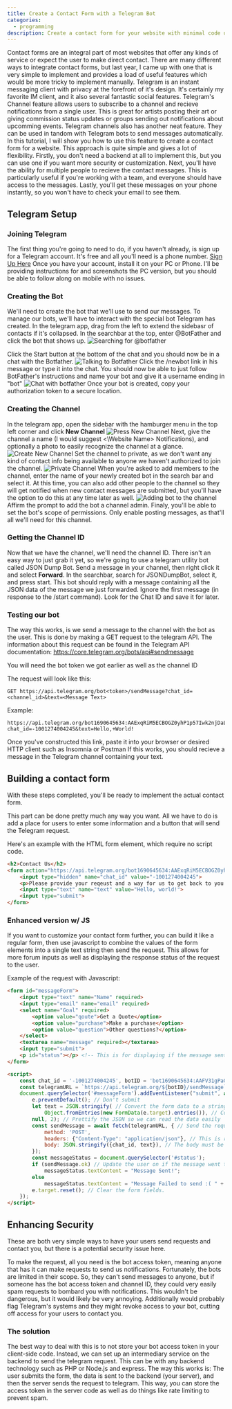 ```yaml
---
title: Create a Contact Form with a Telegram Bot
categories:
  - programming
description: Create a contact form for your website with minimal code using the Telegram bot API
---
```


Contact forms are an integral part of most websites that offer any kinds of service or expect the user to make direct contact. There are many different ways to integrate contact forms, but last year, I came up with one that is very simple to implement and provides a load of useful features which would be more tricky to implement manually.
Telegram is an instant messaging client with privacy at the forefront of it's design. It's certainly my favorite IM client, and it also several fantastic social features. Telegram's Channel feature allows users to subscribe to a channel and recieve notifications from a single user. This is great for artists posting their art or giving commission status updates or groups sending out notifications about upcomming events.
Telegram channels also has another neat feature. They can be used in tandom with Telegram bots to send messages automatically. In this tutorial, I will show you how to use this feature to create a contact form for a website.
This approach is quite simple and gives a lot of flexibility. Firstly, you don't need a backend at all to implement this, but you can use one if you want more security or customization. Next, you'll have the ability for multiple people to recieve the contact messages. This is particularly useful if you're working with a team, and everyone should have access to the messages. Lastly, you'll get these messages on your phone instantly, so you won't have to check your email to see them.

## Telegram Setup

### Joining Telegram
The first thing you're going to need to do, if you haven't already, is sign up for a Telegram account. It's free and all you'll need is a phone number.
[Sign Up Here](https://telegram.org)
Once you have your account, install it on your PC or Phone. I'll be providing instructions for and screenshots the PC version, but you should be able to follow along on mobile with no issues.

### Creating the Bot
We'll need to create the bot that we'll use to send our messages. To manage our bots, we'll have to interact with the special bot Telegram has created.
In the telegram app, drag from the left to extend the sidebasr of contacts if it's collapsed.
In the searchbar at the top, enter @BotFather and click the bot that shows up. 
![Searching for @botfather](botsearch.png)

Click the Start button at the bottom of the chat and you should now be in a chat with the Botfather.
![Talking to Botfather](botfather.png)
Click the /newbot link in his message or type it into the chat.
You should now be able to just follow BotFather's instructions and name your bot and give it a username ending in "bot"
![Chat with botfather](botfatherchat.png)
Once your bot is created, copy your authorization token to a secure location.

### Creating the Channel

In the telegram app, open the sidebar with the hamburger menu in the top left corner and click **New Channel**
![Press New Channel](newchannel.png)
Next, give the channel a name (I would suggest <\Website Name\> Notifications), and optionally a photo to easily recognize the channel at a glance.
![Create New Channel](createchannel.png)
Set the channel to private, as we don't want any kind of contact info being available to anyone we haven't authorized to join the channel.
![Private Channel](privatechannel.png)
When you're asked to add members to the channel, enter the name of your newly created bot in the search bar and select it.
At this time, you can also add other people to the channel so they will get notified when new contact messages are submitted, but you'll have the option to do this at any time later as well.
![Adding bot to the channel](addbot.png)
Affirm the prompt to add the bot a channel admin.
Finaly, you'll be able to set the bot's scope of permissions. Only enable posting messages, as that'll all we'll need for this channel.

### Getting the Channel ID
Now that we have the channel, we'll need the channel ID. There isn't an easy way to just grab it yet, so we're going to use a telegram utility bot called JSON Dump Bot.
Send a message in your channel, then right click it and select **Forward**.
In the searchbar, search for JSONDumpBot, select it, and press start. This bot should reply with a message containing all the JSON data of the message we just forwarded. Ignore the first message (in response to the /start command). Look for the Chat ID and save it for later.

### Testing our bot
The way this works, is we send a message to the channel with the bot as the user. This is done by making a GET request to the telegram API.
The information about this request can be found in the Telegram API documentation:
https://core.telegram.org/bots/api#sendmessage

You will need the bot token we got earlier as well as the channel ID

The request will look like this:

```
GET https://api.telegram.org/bot<token>/sendMessage?chat_id=<channel_id>&text=<Message Text>
```

Example:

```
https://api.telegram.org/bot1690645634:AAExqRiM5ECBOGZ0yhP1p57Iwk2njDaLIYs/sendMessage?chat_id=-1001274004245&text=Hello,+World!
```

Once you've constructed this link, paste it into your browser or desired HTTP client such as Insomnia or Postman
If this works, you should recieve a message in the Telegram channel containing your text.

## Building a contact form
With these steps completed, you'll be ready to implement the actual contact form.

This part can be done pretty much any way you want. All we have to do is add a place for users to enter some information and a button that will send the Telegram request.

Here's an example with the HTML form element, which require no script code.

```html
<h2>Contact Us</h2>
<form action="https://api.telegram.org/bot1690645634:AAExqRiM5ECBOGZ0yhP1p57Iwk2njDaLIYs/sendMessage">
	<input type="hidden" name="chat_id" value="-1001274004245">
	<p>Please provide your reqeust and a way for us to get back to you (email, phone number, Myspace ID, etc)
	<input type="text" name="text" value="Hello, world!">
	<input type="submit">
</form>
```

### Enhanced version w/ JS

If you want to customize your contact form further, you can build it like a regular form, then use javascript to combine the values of the form elements into a single text string then send the request.
This allows for more forum inputs as well as displaying the response status of the request to the user.

Example of the request with Javascript:

```html
<form id="messageForm">
	<input type="text" name="Name" required>
	<input type="email" name="email" required>
	<select name="Goal" required>
		<option value="qoute">Get a Quote</option>
		<option value="purchase">Make a purchase</option>
		<option value="question">Other questions?</option>
	</select>
	<textarea name="message" required></textarea>
	<input type="submit">
	<p id="status"></p> <!-- This is for displaying if the message sent correctly -->
</form>

<script>
	const chat_id = '-1001274004245', botID = 'bot1690645634:AAFV31gPaGrOsY90VRdeZuxfeZqfWkfa3D0';
	const telegramURL = `https://api.telegram.org/${botID}/sendMessage`;
	document.querySelector('#messageForm').addEventListener("submit", async e => { // When the user submits the form
		e.preventDefault(); // Don't submit
		let text = JSON.stringify( // Convert the form data to a string to send as our Telegram message
			Object.fromEntries(new FormData(e.target).entries()), // Convert the form data to an object.
		null, 2); // Prettify the JSON so we can read the data easily
		const sendMessage = await fetch(telegramURL, { // Send the request to the telegram API
			method: 'POST',
			headers: {"Content-Type": "application/json"}, // This is required when sending a JSON body.
			body: JSON.stringify({chat_id, text}), // The body must be a string, not an object
		});
		const messageStatus = document.querySelector('#status');
		if (sendMessage.ok) // Update the user on if the message went through
			messageStatus.textContent = "Message Sent!";
		else
			messageStatus.textContent = "Message Failed to send :( " + (await sendMessage.text());
		e.target.reset(); // Clear the form fields.
	});
</script>
```

## Enhancing Security

These are both very simple ways to have your users send requests and contact you, but there is a potential security issue here. 

To make the request, all you need is the bot access token, meaning anyone that has it can make requests to send us notifications. Fortunately, the bots are limited in their scope. So, they can't send messages to anyone, but if someone has the bot access token and channel ID, they could very easily spam requests to bombard you with notifications.
This wouldn't be dangerous, but it would likely be very annoying. Additionally would probably flag Telegram's systems and they might revoke access to your bot, cutting off access for your users to contact you.

### The solution
The best way to deal with this is to not store your bot access token in your client-side code. Instead, we can set up an intermediary service on the backend to send the telegram request. This can be with any backend technology such as PHP or Node.js and express. The way this works is: The user submits the form, the data is sent to the backend (your server), and then the server sends the request to telegram. This way, you can store the access token in the server code as well as do things like rate limiting to prevent spam.

